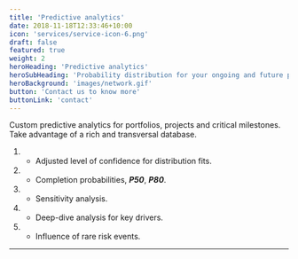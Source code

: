 ```yaml
---
title: 'Predictive analytics'
date: 2018-11-18T12:33:46+10:00
icon: 'services/service-icon-6.png'
draft: false
featured: true
weight: 2
heroHeading: 'Predictive analytics'
heroSubHeading: 'Probability distribution for your ongoing and future projects'
heroBackground: 'images/network.gif'
button: 'Contact us to know more'
buttonLink: 'contact'
---
```


Custom predictive analytics for portfolios, projects and critical milestones. Take advantage of a rich and transversal database.
1. - Adjusted level of confidence for distribution fits.
2. - Completion probabilities, _**P50**_, _**P80**_.
3. - Sensitivity analysis.
3. - Deep-dive analysis for key drivers.
4. - Influence of rare risk events.
***
